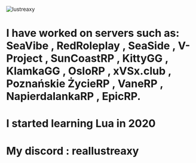 
<p align="left"> <img src="https://komarev.com/ghpvc/?username=lustreaxy&label=Profile%20views&color=0e75b6&style=flat" alt="lustreaxy" /> </p>

# I have worked on servers such as: SeaVibe , RedRoleplay , SeaSide , V-Project , SunCoastRP , KittyGG , KlamkaGG , OsloRP , xVSx.club , Poznańskie ŻycieRP , VaneRP , NapierdalankaRP , EpicRP.

# I started learning Lua in 2020

# My discord : reallustreaxy
